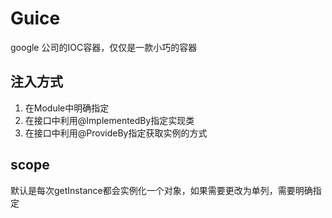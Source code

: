 # Guice

google 公司的IOC容器，仅仅是一款小巧的容器

## 注入方式

1. 在Module中明确指定
1. 在接口中利用@ImplementedBy指定实现类
1. 在接口中利用@ProvideBy指定获取实例的方式

## scope

默认是每次getInstance都会实例化一个对象，如果需要更改为单列，需要明确指定
